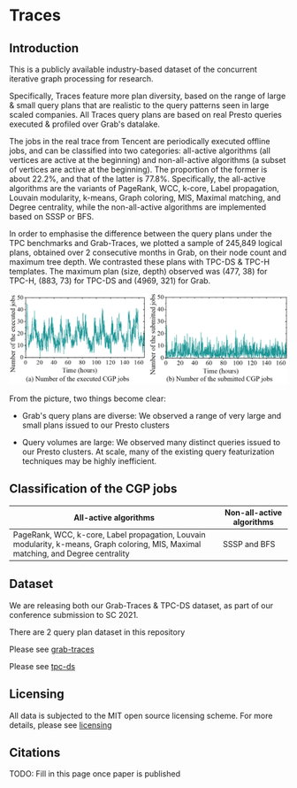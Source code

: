 # Traces

## Introduction
This is a publicly available industry-based dataset of the concurrent iterative graph processing for research. 

Specifically, Traces feature more plan diversity, based on the range of large & small query plans that are realistic to the query patterns seen in large scaled companies. All Traces query plans are based on real Presto queries executed & profiled over Grab's datalake.

The jobs in the real trace from Tencent are periodically executed offline jobs, and can be classified into two categories: all-active algorithms (all vertices are active at the beginning) and non-all-active algorithms (a subset of vertices are active at the beginning). The proportion of the former is about 22.2%, and that of the latter is 77.8%. Specifically, the all-active algorithms are the variants of PageRank, WCC, k-core, Label propagation, Louvain modularity, k-means, Graph coloring, MIS, Maximal matching, and Degree centrality, while the non-all-active algorithms are implemented based on SSSP or BFS.

In order to emphasise the difference between the query plans under the TPC benchmarks and Grab-Traces, we plotted a sample of 245,849 logical plans, obtained over 2 consecutive months in Grab, on their node count and maximum tree depth. We contrasted these plans with TPC-DS & TPC-H templates. The maximum plan (size, depth) observed was (477, 38) for TPC-H, (883, 73) for TPC-DS and (4969, 321) for Grab. 

![traces](Figures/traces.png)

From the picture, two things become clear:
- Grab's query plans are diverse: We observed a range of very large and small plans issued to our Presto clusters

- Query volumes are large: We observed many distinct queries issued to our Presto clusters. At scale, many of the existing query featurization techniques may be highly inefficient.

## Classification of the CGP jobs

| All-active algorithms | Non-all-active algorithms |
| ----- | ----------- |
|  PageRank, WCC, k-core, Label propagation, Louvain modularity, k-means, Graph coloring, MIS, Maximal matching, and Degree centrality | SSSP and BFS | 

## Dataset
We are releasing both our Grab-Traces & TPC-DS dataset, as part of our conference submission to SC 2021.

There are 2 query plan dataset in this repository

Please see [grab-traces](Grab-Traces/)

Please see [tpc-ds](TPC-DS/)

## Licensing 
All data is subjected to the MIT open source licensing scheme. 
For more details, please see [licensing](LICENSE)

## Citations
TODO: Fill in this page once paper is published
